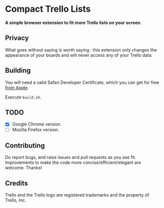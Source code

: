 Compact Trello Lists
===

**A simple browser extension to fit more Trello lists on your screen.**

## Privacy

What goes without saying is worth saying : this extension only changes the appearance of your boards and will never access any of your Trello data.

## Building

You will need a valid Safari Developer Certificate, which you can get for free [from Apple](https://developer.apple.com/programs/safari/).

Execute `build.sh`.

## TODO

- [x] Google Chrome version.
- [ ] Mozilla Firefox version.

## Contributing

Do report bugs, and raise issues and pull requests as you see fit. Improvements to make the code more concise/efficient/elegant are welcome. Thanks!

## Credits

Trello and the Trello logo are registered trademarks and the property of Trello, Inc.